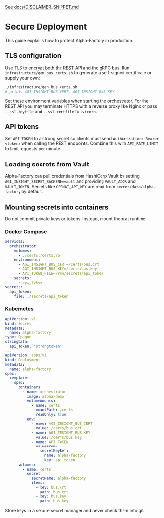 [See docs/DISCLAIMER_SNIPPET.md](DISCLAIMER_SNIPPET.md)

# Secure Deployment

This guide explains how to protect Alpha-Factory in production.

## TLS configuration

Use TLS to encrypt both the REST API and the gRPC bus. Run `infrastructure/gen_bus_certs.sh` to generate a self-signed certificate or supply your own:

```bash
./infrastructure/gen_bus_certs.sh
# prints AGI_INSIGHT_BUS_CERT, AGI_INSIGHT_BUS_KEY
```

Set these environment variables when starting the orchestrator. For the REST API you may terminate HTTPS with a reverse proxy like Nginx or pass `--ssl-keyfile` and `--ssl-certfile` to `uvicorn`.

## API tokens

Set `API_TOKEN` to a strong secret so clients must send
`Authorization: Bearer <token>` when calling the REST endpoints.
Combine this with `API_RATE_LIMIT` to limit requests per minute.

## Loading secrets from Vault

Alpha‑Factory can pull credentials from HashiCorp Vault by setting
`AGI_INSIGHT_SECRET_BACKEND=vault` and providing `VAULT_ADDR` and
`VAULT_TOKEN`. Secrets like `OPENAI_API_KEY` are read from
`secret/data/alpha-factory` by default.

## Mounting secrets into containers

Do not commit private keys or tokens. Instead, mount them at runtime:

### Docker Compose

```yaml
services:
  orchestrator:
    volumes:
      - ./certs:/certs:ro
    environment:
      - AGI_INSIGHT_BUS_CERT=/certs/bus.crt
      - AGI_INSIGHT_BUS_KEY=/certs/bus.key
      - API_TOKEN_FILE=/run/secrets/api_token
    secrets:
      - api_token
secrets:
  api_token:
    file: ./secrets/api_token
```

### Kubernetes

```yaml
apiVersion: v1
kind: Secret
metadata:
  name: alpha-factory
type: Opaque
stringData:
  api_token: "strongtoken"
---
apiVersion: apps/v1
kind: Deployment
metadata:
  name: alpha-factory
spec:
  template:
    spec:
      containers:
        - name: orchestrator
          image: alpha-demo
          volumeMounts:
            - name: certs
              mountPath: /certs
              readOnly: true
          env:
            - name: AGI_INSIGHT_BUS_CERT
              value: /certs/bus.crt
            - name: AGI_INSIGHT_BUS_KEY
              value: /certs/bus.key
            - name: API_TOKEN
              valueFrom:
                secretKeyRef:
                  name: alpha-factory
                  key: api_token
      volumes:
        - name: certs
          secret:
            secretName: alpha-factory
            items:
              - key: bus.crt
                path: bus.crt
              - key: bus.key
                path: bus.key
```

Store keys in a secure secret manager and never check them into git.
